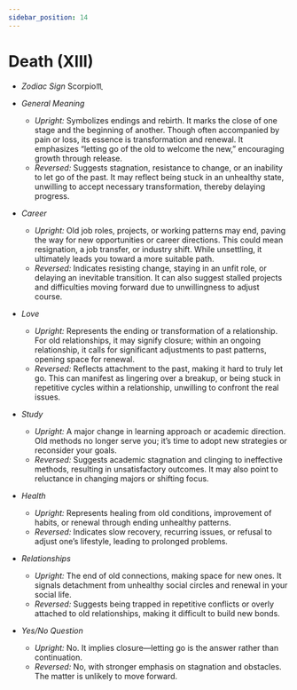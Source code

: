 ```yaml
---
sidebar_position: 14
---
```


# Death (XIII)

- *Zodiac Sign* Scorpio♏️
- *General Meaning*
  - *Upright:* Symbolizes endings and rebirth. It marks the close of one stage and the beginning of another. Though often accompanied by pain or loss, its essence is transformation and renewal. It emphasizes “letting go of the old to welcome the new,” encouraging growth through release.
  - *Reversed:* Suggests stagnation, resistance to change, or an inability to let go of the past. It may reflect being stuck in an unhealthy state, unwilling to accept necessary transformation, thereby delaying progress.

- *Career*
  - *Upright:* Old job roles, projects, or working patterns may end, paving the way for new opportunities or career directions. This could mean resignation, a job transfer, or industry shift. While unsettling, it ultimately leads you toward a more suitable path.
  - *Reversed:* Indicates resisting change, staying in an unfit role, or delaying an inevitable transition. It can also suggest stalled projects and difficulties moving forward due to unwillingness to adjust course.

- *Love*
  - *Upright:* Represents the ending or transformation of a relationship. For old relationships, it may signify closure; within an ongoing relationship, it calls for significant adjustments to past patterns, opening space for renewal.
  - *Reversed:* Reflects attachment to the past, making it hard to truly let go. This can manifest as lingering over a breakup, or being stuck in repetitive cycles within a relationship, unwilling to confront the real issues.

- *Study*
  - *Upright:* A major change in learning approach or academic direction. Old methods no longer serve you; it’s time to adopt new strategies or reconsider your goals.
  - *Reversed:* Suggests academic stagnation and clinging to ineffective methods, resulting in unsatisfactory outcomes. It may also point to reluctance in changing majors or shifting focus.

- *Health*
  - *Upright:* Represents healing from old conditions, improvement of habits, or renewal through ending unhealthy patterns.
  - *Reversed:* Indicates slow recovery, recurring issues, or refusal to adjust one’s lifestyle, leading to prolonged problems.

- *Relationships*
  - *Upright:* The end of old connections, making space for new ones. It signals detachment from unhealthy social circles and renewal in your social life.
  - *Reversed:* Suggests being trapped in repetitive conflicts or overly attached to old relationships, making it difficult to build new bonds.

- *Yes/No Question*
  - *Upright:* No. It implies closure—letting go is the answer rather than continuation.
  - *Reversed:* No, with stronger emphasis on stagnation and obstacles. The matter is unlikely to move forward.

